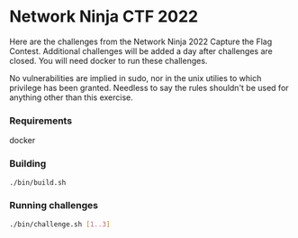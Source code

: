 Network Ninja CTF 2022
==============================

Here are the challenges from the Network Ninja 2022 Capture the Flag Contest. Additional challenges will be added a day after challenges are closed.  You will need docker to run these challenges.

No vulnerabilities are implied in sudo, nor in the unix utilies to which privilege has been granted.  Needless to say the rules shouldn't be used for anything other than this exercise.

### Requirements
docker

### Building
```bash
./bin/build.sh
```

### Running challenges
```bash
./bin/challenge.sh [1..3]
```
